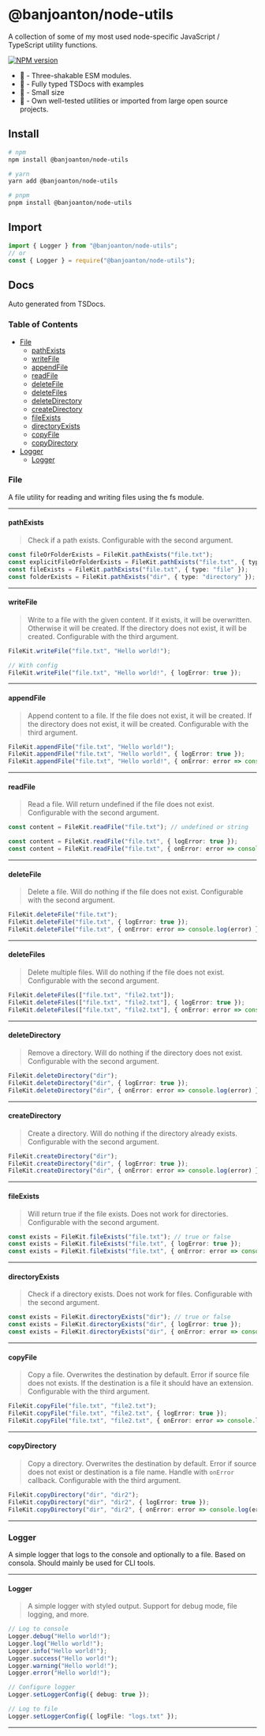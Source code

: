 # @banjoanton/node-utils

A collection of some of my most used node-specific JavaScript / TypeScript utility functions.

[![NPM version](https://img.shields.io/npm/v/@banjoanton/node-utils?color=%23c53635&label=%20)](https://www.npmjs.com/package/@banjoanton/node-utils)

-   :palm_tree: - Three-shakable ESM modules.
-   :speech_balloon: - Fully typed TSDocs with examples
-   :file_folder: - Small size
-   :bookmark: - Own well-tested utilities or imported from large open source projects.

## Install

```bash
# npm
npm install @banjoanton/node-utils

# yarn
yarn add @banjoanton/node-utils

# pnpm
pnpm install @banjoanton/node-utils
```

## Import

```ts
import { Logger } from "@banjoanton/node-utils";
// or
const { Logger } = require("@banjoanton/node-utils");
```

## Docs

Auto generated from TSDocs.

<!-- DOCS START -->

### Table of Contents

-   [File](#file)
    -   [pathExists](#pathExists)
    -   [writeFile](#writeFile)
    -   [appendFile](#appendFile)
    -   [readFile](#readFile)
    -   [deleteFile](#deleteFile)
    -   [deleteFiles](#deleteFiles)
    -   [deleteDirectory](#deleteDirectory)
    -   [createDirectory](#createDirectory)
    -   [fileExists](#fileExists)
    -   [directoryExists](#directoryExists)
    -   [copyFile](#copyFile)
    -   [copyDirectory](#copyDirectory)
-   [Logger](#logger)
    -   [Logger](#Logger)

### File

A file utility for reading and writing files using the fs module.

---

#### pathExists

> Check if a path exists. Configurable with the second argument.

```ts
const fileOrFolderExists = FileKit.pathExists("file.txt");
const explicitFileOrFolderExists = FileKit.pathExists("file.txt", { type: "all" });
const fileExists = FileKit.pathExists("file.txt", { type: "file" });
const folderExists = FileKit.pathExists("dir", { type: "directory" });
```

---

#### writeFile

> Write to a file with the given content. If it exists, it will be overwritten. Otherwise it will be created. If the directory does not exist, it will be created. Configurable with the third argument.

```ts
FileKit.writeFile("file.txt", "Hello world!");

// With config
FileKit.writeFile("file.txt", "Hello world!", { logError: true });
```

---

#### appendFile

> Append content to a file. If the file does not exist, it will be created. If the directory does not exist, it will be created. Configurable with the third argument.

```ts
FileKit.appendFile("file.txt", "Hello world!");
FileKit.appendFile("file.txt", "Hello world!", { logError: true });
FileKit.appendFile("file.txt", "Hello world!", { onError: error => console.log(error) });
```

---

#### readFile

> Read a file. Will return undefined if the file does not exist. Configurable with the second argument.

```ts
const content = FileKit.readFile("file.txt"); // undefined or string

const content = FileKit.readFile("file.txt", { logError: true });
const content = FileKit.readFile("file.txt", { onError: error => console.log(error) });
```

---

#### deleteFile

> Delete a file. Will do nothing if the file does not exist. Configurable with the second argument.

```ts
FileKit.deleteFile("file.txt");
FileKit.deleteFile("file.txt", { logError: true });
FileKit.deleteFile("file.txt", { onError: error => console.log(error) });
```

---

#### deleteFiles

> Delete multiple files. Will do nothing if the file does not exist. Configurable with the second argument.

```ts
FileKit.deleteFiles(["file.txt", "file2.txt"]);
FileKit.deleteFiles(["file.txt", "file2.txt"], { logError: true });
FileKit.deleteFiles(["file.txt", "file2.txt"], { onError: error => console.log(error) });
```

---

#### deleteDirectory

> Remove a directory. Will do nothing if the directory does not exist. Configurable with the second argument.

```ts
FileKit.deleteDirectory("dir");
FileKit.deleteDirectory("dir", { logError: true });
FileKit.deleteDirectory("dir", { onError: error => console.log(error) });
```

---

#### createDirectory

> Create a directory. Will do nothing if the directory already exists. Configurable with the second argument.

```ts
FileKit.createDirectory("dir");
FileKit.createDirectory("dir", { logError: true });
FileKit.createDirectory("dir", { onError: error => console.log(error) });
```

---

#### fileExists

> Will return true if the file exists. Does not work for directories. Configurable with the second argument.

```ts
const exists = FileKit.fileExists("file.txt"); // true or false
const exists = FileKit.fileExists("file.txt", { logError: true });
const exists = FileKit.fileExists("file.txt", { onError: error => console.log(error) });
```

---

#### directoryExists

> Check if a directory exists. Does not work for files. Configurable with the second argument.

```ts
const exists = FileKit.directoryExists("dir"); // true or false
const exists = FileKit.directoryExists("dir", { logError: true });
const exists = FileKit.directoryExists("dir", { onError: error => console.log(error) });
```

---

#### copyFile

> Copy a file. Overwrites the destination by default. Error if source file does not exists. If the destination is a file it should have an extension. Configurable with the third argument.

```ts
FileKit.copyFile("file.txt", "file2.txt");
FileKit.copyFile("file.txt", "file2.txt", { logError: true });
FileKit.copyFile("file.txt", "file2.txt", { onError: error => console.log(error) });
```

---

#### copyDirectory

> Copy a directory. Overwrites the destination by default. Error if source does not exist or destination is a file name. Handle with `onError` callback. Configurable with the third argument.

```ts
FileKit.copyDirectory("dir", "dir2");
FileKit.copyDirectory("dir", "dir2", { logError: true });
FileKit.copyDirectory("dir", "dir2", { onError: error => console.log(error) });
```

---

### Logger

A simple logger that logs to the console and optionally to a file. Based on consola. Should mainly be used for CLI tools.

---

#### Logger

> A simple logger with styled output. Support for debug mode, file logging, and more.

```ts
// Log to console
Logger.debug("Hello world!");
Logger.log("Hello world!");
Logger.info("Hello world!");
Logger.success("Hello world!");
Logger.warning("Hello world!");
Logger.error("Hello world!");

// Configure logger
Logger.setLoggerConfig({ debug: true });

// Log to file
Logger.setLoggerConfig({ logFile: "logs.txt" });
```

---

<!-- DOCS END -->

